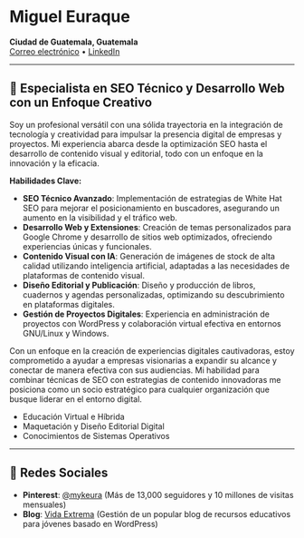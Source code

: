# Miguel Euraque

**Ciudad de Guatemala, Guatemala**  
[Correo electrónico](mailto:miguel@vidaextrema.org) • [LinkedIn](https://linkedin.com/in/mykeura)

---

## 🌟 Especialista en SEO Técnico y Desarrollo Web con un Enfoque Creativo

Soy un profesional versátil con una sólida trayectoria en la integración de tecnología y creatividad para impulsar la presencia digital de empresas y proyectos. Mi experiencia abarca desde la optimización SEO hasta el desarrollo de contenido visual y editorial, todo con un enfoque en la innovación y la eficacia.

**Habilidades Clave:**

- **SEO Técnico Avanzado**: Implementación de estrategias de White Hat SEO para mejorar el posicionamiento en buscadores, asegurando un aumento en la visibilidad y el tráfico web.
- **Desarrollo Web y Extensiones**: Creación de temas personalizados para Google Chrome y desarrollo de sitios web optimizados, ofreciendo experiencias únicas y funcionales.
- **Contenido Visual con IA**: Generación de imágenes de stock de alta calidad utilizando inteligencia artificial, adaptadas a las necesidades de plataformas de contenido visual.
- **Diseño Editorial y Publicación**: Diseño y producción de libros, cuadernos y agendas personalizadas, optimizando su descubrimiento en plataformas digitales.
- **Gestión de Proyectos Digitales**: Experiencia en administración de proyectos con WordPress y colaboración virtual efectiva en entornos GNU/Linux y Windows.

Con un enfoque en la creación de experiencias digitales cautivadoras, estoy comprometido a ayudar a empresas visionarias a expandir su alcance y conectar de manera efectiva con sus audiencias. Mi habilidad para combinar técnicas de SEO con estrategias de contenido innovadoras me posiciona como un socio estratégico para cualquier organización que busque liderar en el entorno digital.
- Educación Virtual e Híbrida
- Maquetación y Diseño Editorial Digital
- Conocimientos de Sistemas Operativos

---

## 📱 Redes Sociales

- **Pinterest**: [@mykeura](https://www.pinterest.com/mykeura) (Más de 13,000 seguidores y 10 millones de visitas mensuales)
- **Blog**: [Vida Extrema](https://vidaextrema.com) (Gestión de un popular blog de recursos educativos para jóvenes basado en WordPress)
